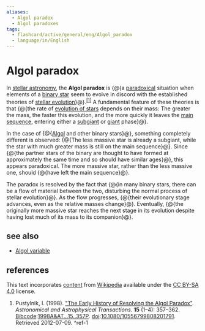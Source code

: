 ```yaml
---
aliases:
  - Algol paradox
  - Algol paradoxes
tags:
  - flashcard/active/general/eng/Algol_paradox
  - language/in/English
---
```


# Algol paradox

In [stellar astronomy](astronomy.md#stellar%20astronomy), the __Algol paradox__ is {@{a [paradoxical](paradox.md) situation when elements of a [binary star](binary%20star.md) seem to evolve in discord with the established theories of [stellar evolution](stellar%20evolution.md)}@}.<sup>[\[1\]](#^ref-1)</sup> A fundamental feature of these theories is that {@{the rate of [evolution of stars](stellar%20evolution.md) depends on their mass: The greater the mass, the faster this evolution, and the more quickly it leaves the [main sequence](main%20sequence.md), entering either a [subgiant](subgiant.md) or [giant](giant%20star.md) phase}@}. <!--SR:!2025-06-29,257,330!2025-09-04,310,330-->

In the case of {@{[Algol](algol.md) and other binary stars}@}, something completely different is observed: {@{The less massive star is already a subgiant, while the star with much greater mass is still on the main sequence}@}. Since {@{the partner stars of the binary are thought to have formed at approximately the same time and so should have similar ages}@}, this appears paradoxical. The more massive star, rather than the less massive one, should {@{have left the main sequence}@}. <!--SR:!2028-07-09,1117,350!2026-04-10,451,310!2028-01-24,955,330!2028-07-16,1124,350-->

The paradox is resolved by the fact that {@{in many binary stars, there can be a flow of material between the two, disturbing the normal process of stellar evolution}@}. As the flow progresses, {@{their evolutionary stage advances, even as the relative masses change}@}. Eventually, {@{the originally more massive star reaches the next stage in its evolution despite having lost much of its mass to its companion}@}. <!--SR:!2025-08-19,298,330!2025-06-29,257,330!2025-08-21,299,330-->

## see also

- [Algol variable](Algol%20variable.md)

## references

This text incorporates [content](https://en.wikipedia.org/wiki/Algol_paradox) from [Wikipedia](Wikipedia.md) available under the [CC BY-SA 4.0](https://creativecommons.org/licenses/by-sa/4.0/) license.

1. Pustylnik, I. (1998). ["The Early History of Resolving the Algol Paradox"](http://articles.adsabs.harvard.edu//full/1998A%26AT...15..357P/0000357.000.html). _Astronomical and Astrophysical Transactions_. __15__ (1–4): 357–362. [Bibcode](bibcode.md):[1998A&AT...15..357P](https://ui.adsabs.harvard.edu/abs/1998A&AT...15..357P). [doi](digital%20object%20identifier.md):[10.1080/10556799808201791](https://doi.org/10.1080%2F10556799808201791). Retrieved 2012-07-09. <a id="^ref-1"></a>^ref-1
